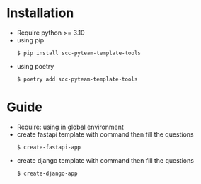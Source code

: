 # Installation
- Require python >= 3.10
- using pip
    ```
    $ pip install scc-pyteam-template-tools
    ```
- using poetry
    ```
    $ poetry add scc-pyteam-template-tools
    ```


# Guide
- Require: using in global environment
- create fastapi template with command then fill the questions
    ```
    $ create-fastapi-app
    ```
- create django template with command then fill the questions
    ```
    $ create-django-app
    ```
